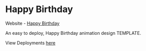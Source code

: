 # Happy Birthday

Website - [Happy Birthday](https://HafeezAhmedie.github.io/HBDs1/)

An easy to deploy, Happy Birthday animation design TEMPLATE.

View Deployments [here](https://github.com/HafeezAhmedie/HBDs1/deployments)
